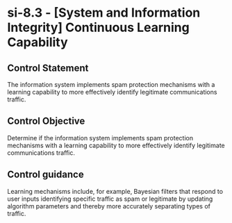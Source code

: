 # si-8.3 - \[System and Information Integrity\] Continuous Learning Capability

## Control Statement

The information system implements spam protection mechanisms with a learning capability to more effectively identify legitimate communications traffic.

## Control Objective

Determine if the information system implements spam protection mechanisms with a learning capability to more effectively identify legitimate communications traffic.

## Control guidance

Learning mechanisms include, for example, Bayesian filters that respond to user inputs identifying specific traffic as spam or legitimate by updating algorithm parameters and thereby more accurately separating types of traffic.
